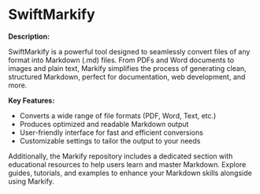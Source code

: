 # SwiftMarkify 

**Description:**

SwiftMarkify is a powerful tool designed to seamlessly convert files of any format into Markdown (.md) files. From PDFs and Word documents to images and plain text, Markify simplifies the process of generating clean, structured Markdown, perfect for documentation, web development, and more.

**Key Features:**
- Converts a wide range of file formats (PDF, Word, Text, etc.)
- Produces optimized and readable Markdown output
- User-friendly interface for fast and efficient conversions
- Customizable settings to tailor the output to your needs

Additionally, the Markify repository includes a dedicated section with educational resources to help users learn and master Markdown. Explore guides, tutorials, and examples to enhance your Markdown skills alongside using Markify.
